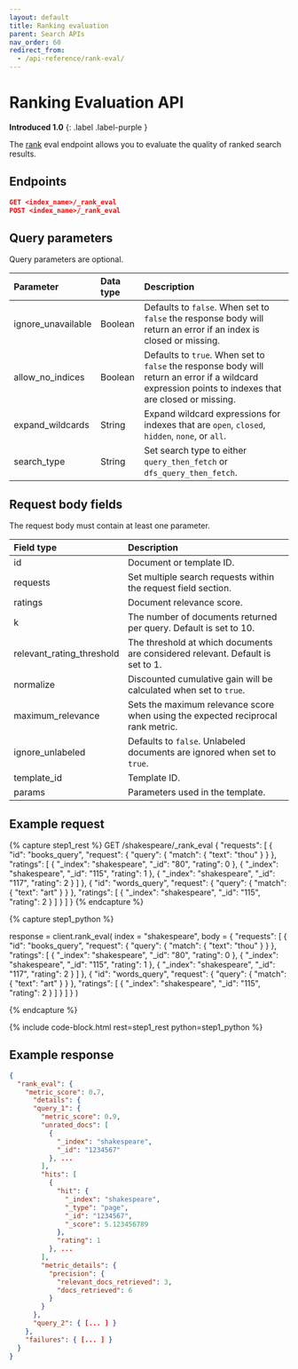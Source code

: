 ```yaml
---
layout: default
title: Ranking evaluation
parent: Search APIs
nav_order: 60
redirect_from:
  - /api-reference/rank-eval/
---
```


# Ranking Evaluation API
**Introduced 1.0**
{: .label .label-purple }

The [rank]({{site.url}}{{site.baseurl}}/opensearch/supported-field-types/rank/) eval endpoint allows you to evaluate the quality of ranked search results.

## Endpoints

```json
GET <index_name>/_rank_eval 
POST <index_name>/_rank_eval
```

## Query parameters

Query parameters are optional.

Parameter | Data type | Description
:--- | :---  | :---
ignore_unavailable | Boolean | Defaults to `false`. When set to `false` the response body will return an error if an index is closed or missing.
allow_no_indices | Boolean | Defaults to `true`. When set to `false` the response body will return an error if a wildcard expression points to indexes that are closed or missing.
expand_wildcards | String | Expand wildcard expressions for indexes that are `open`, `closed`, `hidden`, `none`, or `all`.
search_type | String | Set search type to either `query_then_fetch` or `dfs_query_then_fetch`.

## Request body fields

The request body must contain at least one parameter.

Field type | Description
:--- | :---  
id | Document or template ID.
requests | Set multiple search requests within the request field section.
ratings | Document relevance score.
k | The number of documents returned per query. Default is set to 10.
relevant_rating_threshold | The threshold at which documents are considered relevant. Default is set to 1.
normalize | Discounted cumulative gain will be calculated when set to `true`.
maximum_relevance | Sets the maximum relevance score when using the expected reciprocal rank metric.
ignore_unlabeled | Defaults to `false`. Unlabeled documents are ignored when set to `true`. 
template_id | Template ID.
params | Parameters used in the template.

## Example request

<!-- spec_insert_start
component: example_code
rest: GET /shakespeare/_rank_eval
body: |
{
  "requests": [
    {
      "id": "books_query",
      "request": {
          "query": { "match": { "text": "thou" } }
      },
      "ratings": [
        { "_index": "shakespeare", "_id": "80", "rating": 0 },
        { "_index": "shakespeare", "_id": "115", "rating": 1 },
        { "_index": "shakespeare", "_id": "117", "rating": 2 }
      ]
    },
    {
      "id": "words_query",
      "request": {
        "query": { "match": { "text": "art" } }
      },
      "ratings": [
        { "_index": "shakespeare", "_id": "115", "rating": 2 }
      ]
    }
  ]
}
-->
{% capture step1_rest %}
GET /shakespeare/_rank_eval
{
  "requests": [
    {
      "id": "books_query",
      "request": {
        "query": {
          "match": {
            "text": "thou"
          }
        }
      },
      "ratings": [
        {
          "_index": "shakespeare",
          "_id": "80",
          "rating": 0
        },
        {
          "_index": "shakespeare",
          "_id": "115",
          "rating": 1
        },
        {
          "_index": "shakespeare",
          "_id": "117",
          "rating": 2
        }
      ]
    },
    {
      "id": "words_query",
      "request": {
        "query": {
          "match": {
            "text": "art"
          }
        }
      },
      "ratings": [
        {
          "_index": "shakespeare",
          "_id": "115",
          "rating": 2
        }
      ]
    }
  ]
}
{% endcapture %}

{% capture step1_python %}


response = client.rank_eval(
  index = "shakespeare",
  body =   {
    "requests": [
      {
        "id": "books_query",
        "request": {
          "query": {
            "match": {
              "text": "thou"
            }
          }
        },
        "ratings": [
          {
            "_index": "shakespeare",
            "_id": "80",
            "rating": 0
          },
          {
            "_index": "shakespeare",
            "_id": "115",
            "rating": 1
          },
          {
            "_index": "shakespeare",
            "_id": "117",
            "rating": 2
          }
        ]
      },
      {
        "id": "words_query",
        "request": {
          "query": {
            "match": {
              "text": "art"
            }
          }
        },
        "ratings": [
          {
            "_index": "shakespeare",
            "_id": "115",
            "rating": 2
          }
        ]
      }
    ]
  }
)

{% endcapture %}

{% include code-block.html
    rest=step1_rest
    python=step1_python %}
<!-- spec_insert_end -->

## Example response

````json
{
  "rank_eval": {
    "metric_score": 0.7,
      "details": {
      "query_1": {                           
        "metric_score": 0.9,                      
        "unrated_docs": [                         
          {
            "_index": "shakespeare",
            "_id": "1234567"
          }, ...
        ],
        "hits": [
          {
            "hit": {                              
              "_index": "shakespeare",
              "_type": "page",
              "_id": "1234567",
              "_score": 5.123456789
            },
            "rating": 1
          }, ...
        ],
        "metric_details": {                       
          "precision": {
            "relevant_docs_retrieved": 3,
            "docs_retrieved": 6
          }
        }
      },
      "query_2": { [... ] }
    },
    "failures": { [... ] }
  }
}
````